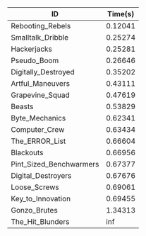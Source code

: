 |ID|Time(s)|
|-|-|
|Rebooting_Rebels|0.12041|
|Smalltalk_Dribble|0.25274|
|Hackerjacks|0.25281|
|Pseudo_Boom|0.26646|
|Digitally_Destroyed|0.35202|
|Artful_Maneuvers|0.43111|
|Grapevine_Squad|0.47619|
|Beasts|0.53829|
|Byte_Mechanics|0.62341|
|Computer_Crew|0.63434|
|The_ERROR_List|0.66604|
|Blackouts|0.66956|
|Pint_Sized_Benchwarmers|0.67377|
|Digital_Destroyers|0.67676|
|Loose_Screws|0.69061|
|Key_to_Innovation|0.69455|
|Gonzo_Brutes|1.34313|
|The_Hit_Blunders|inf|
